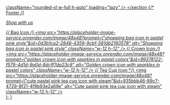 [            className="rounded-xl w-full h-auto"
            loading="lazy"
          />
        </div>
      </section
      {/* Footer */}
      <footer
        className="bg-primary/90 text-primary-foreground py-8 mt-auto rounded-t-3xl"
        aria-label="Footer shop with us tagline and icons"
      >
        <div className="max-w-5xl mx-auto px-6 flex flex-col items-center space-y-4">
          <p className="font-serif text-2xl tracking-wide">
            Shop with us
          </p>
          <div className="flex space-x-12 text-accent">
            {/* Bag Icon */}
            <img
              src="https://placeholder-image-service.onrender.com/image/48x48?prompt=\"shopping bag icon in pastel pink style\"&id=0d3b1ca2-2848-4359-9cbf-581db2160578"
              alt="Shopping bag icon in pastel pink style"
              className="w-12 h-12"
            />
            {/* Crown Icon */}
            <img
              src="https://placeholder-image-service.onrender.com/image/48x48?prompt=\"golden crown icon with sparkles in pastel colors\"&id=99378122-f579-4d1d-9a0d-8dcff7da23c8"
              alt="Golden crown icon with sparkles in pastel colors"
              className="w-12 h-12"
            />
            {/* Tea Cup Icon */}
            <img
              src="https://placeholder-image-service.onrender.com/image/48x48?prompt=\"cute pastel pink tea cup icon with steam\"&id=935bbb46-89c7-4729-8f21-4f9b93e2a69e"
              alt="Cute pastel pink tea cup icon with steam"
              className="w-12 h-12"
            />
          </div>
        </div>
      </footer>
    </div>
  );
}
](https://github.com/Nadinemagdy1/Nezoo.git)
